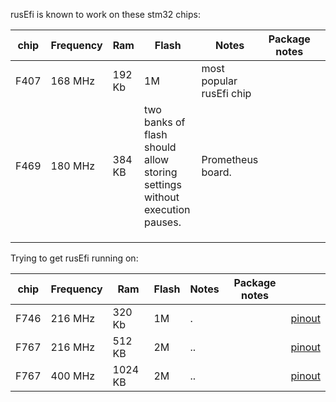 

rusEfi is known to work on these stm32 chips:

| chip | Frequency | Ram | Flash | Notes | Package notes  |   |
|------|-----------|-----|-------|-------|---|---|
| F407 | 168 MHz   | 192 Kb    | 1M      | most popular rusEfi chip      |   |   |
| F469 | 180 MHz   | 384 KB    |   two banks of flash should allow storing settings without execution pauses.    |  Prometheus board.      |   |   |
|      |           |     |       |       |   |   |
|      |           |     |       |       |   |   |
|      |           |     |       |       |   |   |

Trying to get rusEfi running on:
 
| chip | Frequency | Ram | Flash | Notes | Package notes  |   |
|------|-----------|-----|-------|-------|---|---|
| F746 | 216 MHz   | 320 Kb    | 1M      | .      |   | [pinout](https://os.mbed.com/platforms/ST-Nucleo-F746ZG/#board-pinout)  |
| F767 | 216 MHz   | 512 KB    | 2M    |  ..      |   | [pinout](https://os.mbed.com/platforms/ST-Nucleo-F767ZI/#board-pinout)  |
| F767 | 400 MHz   | 1024 KB   | 2M    |  ..      |   | [pinout](https://os.mbed.com/platforms/ST-Nucleo-H743ZI/#board-pinout)  |




